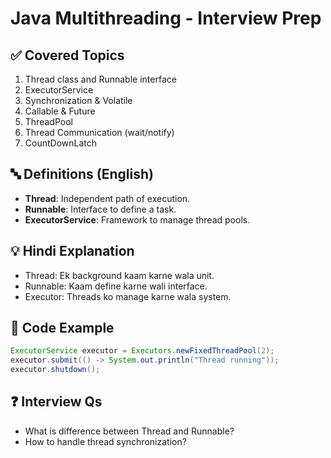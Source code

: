 
# Java Multithreading - Interview Prep

## ✅ Covered Topics

1. Thread class and Runnable interface
2. ExecutorService
3. Synchronization & Volatile
4. Callable & Future
5. ThreadPool
6. Thread Communication (wait/notify)
7. CountDownLatch

## 🔤 Definitions (English)

- **Thread**: Independent path of execution.
- **Runnable**: Interface to define a task.
- **ExecutorService**: Framework to manage thread pools.

## 💡 Hindi Explanation

- Thread: Ek background kaam karne wala unit.
- Runnable: Kaam define karne wali interface.
- Executor: Threads ko manage karne wala system.

## 🧪 Code Example

```java
ExecutorService executor = Executors.newFixedThreadPool(2);
executor.submit(() -> System.out.println("Thread running"));
executor.shutdown();
```

## ❓ Interview Qs
- What is difference between Thread and Runnable?
- How to handle thread synchronization?
